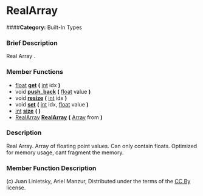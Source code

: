 #  RealArray  
####**Category:** Built-In Types

###  Brief Description  
Real Array .

###  Member Functions 
  * [float](class_float)  **[get](#get)**  **(** [int](class_int) idx  **)**
  * void  **[push&#95;back](#push_back)**  **(** [float](class_float) value  **)**
  * void  **[resize](#resize)**  **(** [int](class_int) idx  **)**
  * void  **[set](#set)**  **(** [int](class_int) idx, [float](class_float) value  **)**
  * [int](class_int)  **[size](#size)**  **(** **)**
  * [RealArray](class_realarray)  **[RealArray](#RealArray)**  **(** [Array](class_array) from  **)**

###  Description  
Real Array. Array of floating point values. Can only contain floats. Optimized for memory usage, cant fragment the memory.

###  Member Function Description  


(c) Juan Linietsky, Ariel Manzur, Distributed under the terms of the [CC By](https://creativecommons.org/licenses/by/3.0/legalcode) license.
